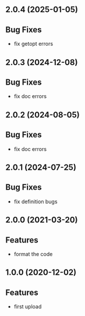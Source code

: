 ## 2.0.4 (2025-01-05)

## Bug Fixes

- fix getopt errors

## 2.0.3 (2024-12-08)

## Bug Fixes

- fix doc errors

## 2.0.2 (2024-08-05)

## Bug Fixes

- fix doc errors

## 2.0.1 (2024-07-25)

## Bug Fixes

- fix definition bugs

## 2.0.0 (2021-03-20)

## Features

- format the code

## 1.0.0 (2020-12-02)

## Features

- first upload
